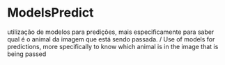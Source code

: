 # ModelsPredict
utilização de modelos para predições, mais especificamente para saber qual é o animal da imagem que está sendo passada. / Use of models for predictions, more specifically to know which animal is in the image that is being passed
